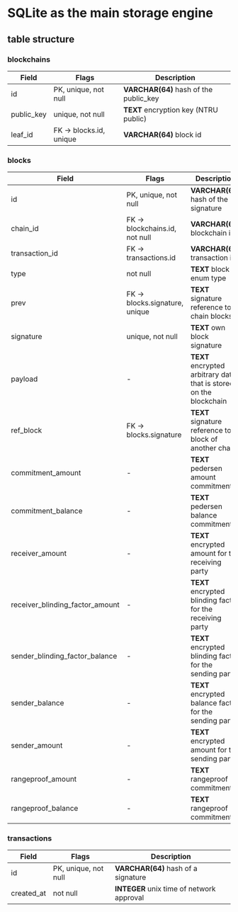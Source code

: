 # SQLite as the main storage engine

## table structure

### blockchains

| Field | Flags | Description |
| --- | --- | --- |
| id | PK, unique, not null | **VARCHAR(64)** hash of the public_key  |
| public_key | unique, not null | **TEXT** encryption key (NTRU public) |
| leaf_id | FK -> blocks.id, unique | **VARCHAR(64)** block id |

### blocks

| Field | Flags | Description |
| --- | --- | --- |
| id | PK, unique, not null | **VARCHAR(64)** hash of the signature  |
| chain_id | FK -> blockchains.id, not null | **VARCHAR(64)** blockchain id |
| transaction_id | FK -> transactions.id | **VARCHAR(64)** transaction id |
| type | not null | **TEXT** block enum type |
| prev | FK -> blocks.signature, unique | **TEXT** signature reference to chain blocks |
| signature | unique, not null | **TEXT** own block signature |
| payload | - | **TEXT** encrypted arbitrary data that is stored on the blockchain |
| ref_block | FK -> blocks.signature | **TEXT** signature reference to a block of another chain |
| commitment_amount | - | **TEXT** pedersen amount commitment |
| commitment_balance | - | **TEXT** pedersen balance commitment |
| receiver_amount | - | **TEXT** encrypted amount for the receiving party |
| receiver_blinding_factor_amount | - | **TEXT** encrypted blinding factor for the receiving party |
| sender_blinding_factor_balance | - | **TEXT** encrypted blinding factor for the sending party |
| sender_balance | - | **TEXT** encrypted balance factor for the sending party |
| sender_amount | - | **TEXT** encrypted amount for the sending party |
| rangeproof_amount | - | **TEXT** rangeproof commitment |
| rangeproof_balance | - | **TEXT** rangeproof commitment |

### transactions

| Field | Flags | Description |
| --- | --- | --- |
| id | PK, unique, not null | **VARCHAR(64)** hash of a signature |
| created_at | not null | **INTEGER** unix time of network approval |
